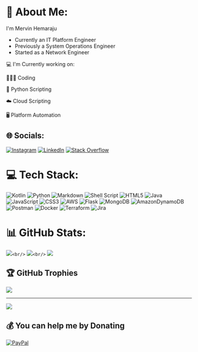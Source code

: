 # 💫 About Me:

I'm Mervin Hemaraju

* Currently an IT Platform Engineer
* Previously a System Operations Engineer
* Started as a Network Engineer

💻 I'm Currently working on:

🧑🏽‍💻 Coding 

🐍 Python Scripting 

☁️ Cloud Scripting 

🖥 Platform Automation


## 🌐 Socials:

[![Instagram](https://img.shields.io/badge/Instagram-%23E4405F.svg?logo=Instagram&logoColor=white)](https://instagram.com/mervinh16) [![LinkedIn](https://img.shields.io/badge/LinkedIn-%230077B5.svg?logo=linkedin&logoColor=white)](https://linkedin.com/in/mervinh16) [![Stack Overflow](https://img.shields.io/badge/-Stackoverflow-FE7A16?logo=stack-overflow&logoColor=white)](https://stackoverflow.com/users/6884119)

# 💻 Tech Stack:

![Kotlin](https://img.shields.io/badge/kotlin-%230095D5.svg?style=for-the-badge&logo=kotlin&logoColor=white) ![Python](https://img.shields.io/badge/python-3670A0?style=for-the-badge&logo=python&logoColor=ffdd54) ![Markdown](https://img.shields.io/badge/markdown-%23000000.svg?style=for-the-badge&logo=markdown&logoColor=white) ![Shell Script](https://img.shields.io/badge/shell_script-%23121011.svg?style=for-the-badge&logo=gnu-bash&logoColor=white) ![HTML5](https://img.shields.io/badge/html5-%23E34F26.svg?style=for-the-badge&logo=html5&logoColor=white) ![Java](https://img.shields.io/badge/java-%23ED8B00.svg?style=for-the-badge&logo=java&logoColor=white) ![JavaScript](https://img.shields.io/badge/javascript-%23323330.svg?style=for-the-badge&logo=javascript&logoColor=%23F7DF1E) ![CSS3](https://img.shields.io/badge/css3-%231572B6.svg?style=for-the-badge&logo=css3&logoColor=white) ![AWS](https://img.shields.io/badge/AWS-%23FF9900.svg?style=for-the-badge&logo=amazon-aws&logoColor=white) ![Flask](https://img.shields.io/badge/flask-%23000.svg?style=for-the-badge&logo=flask&logoColor=white) ![MongoDB](https://img.shields.io/badge/MongoDB-%234ea94b.svg?style=for-the-badge&logo=mongodb&logoColor=white) ![AmazonDynamoDB](https://img.shields.io/badge/Amazon%20DynamoDB-4053D6?style=for-the-badge&logo=Amazon%20DynamoDB&logoColor=white) ![Postman](https://img.shields.io/badge/Postman-FF6C37?style=for-the-badge&logo=postman&logoColor=white) ![Docker](https://img.shields.io/badge/docker-%230db7ed.svg?style=for-the-badge&logo=docker&logoColor=white) ![Terraform](https://img.shields.io/badge/terraform-%235835CC.svg?style=for-the-badge&logo=terraform&logoColor=white) ![Jira](https://img.shields.io/badge/jira-%230A0FFF.svg?style=for-the-badge&logo=jira&logoColor=white)

# 📊 GitHub Stats:

![](https://github-readme-stats.vercel.app/api?username=mervinhemaraju&theme=onedark&hide_border=false&include_all_commits=true&count_private=true)`<br/>`
![](https://github-readme-streak-stats.herokuapp.com/?user=mervinhemaraju&theme=onedark&hide_border=false)`<br/>`
![](https://github-readme-stats.vercel.app/api/top-langs/?username=mervinhemaraju&theme=onedark&hide_border=false&include_all_commits=true&count_private=true&layout=compact)

## 🏆 GitHub Trophies

![](https://github-profile-trophy.vercel.app/?username=mervinhemaraju&theme=onedark&no-frame=true&no-bg=false&margin-w=4)

---

[![](https://visitcount.itsvg.in/api?id=mervinhemaraju&icon=2&color=0)](https://visitcount.itsvg.in)

## 💰 You can help me by Donating

  [![PayPal](https://img.shields.io/badge/PayPal-00457C?style=for-the-badge&logo=paypal&logoColor=white)](https://paypal.me/th3pl4gu3)

<!-- Proudly created with GPRM ( https://gprm.itsvg.in ) -->
